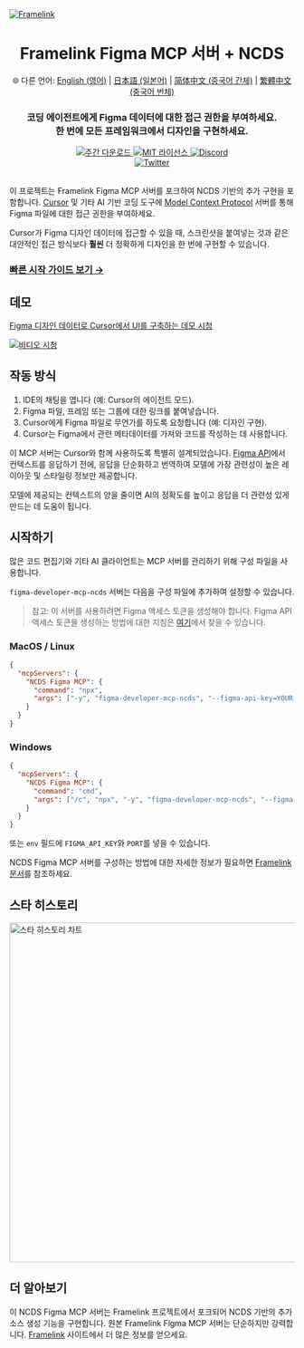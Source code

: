<a href="https://www.framelink.ai/?utm_source=github&utm_medium=readme&utm_campaign=readme" target="_blank" rel="noopener">
  <picture>
    <source media="(prefers-color-scheme: dark)" srcset="https://www.framelink.ai/github/HeaderDark.png" />
    <img alt="Framelink" src="https://www.framelink.ai/github/HeaderLight.png" />
  </picture>
</a>

<div align="center">
  <h1>Framelink Figma MCP 서버 + NCDS</h1>
  <p>
    🌐 다른 언어:
    <a href="README.md">English (영어)</a> |
    <a href="README.ja.md">日本語 (일본어)</a> |
    <a href="README.zh-cn.md">简体中文 (중국어 간체)</a> |
    <a href="README.zh-tw.md">繁體中文 (중국어 번체)</a>
  </p>
  <h3>코딩 에이전트에게 Figma 데이터에 대한 접근 권한을 부여하세요.<br/>한 번에 모든 프레임워크에서 디자인을 구현하세요.</h3>
  <a href="https://npmcharts.com/compare/figma-developer-mcp?interval=30">
    <img alt="주간 다운로드" src="https://img.shields.io/npm/dm/figma-developer-mcp.svg">
  </a>
  <a href="https://github.com/GLips/Figma-Context-MCP/blob/main/LICENSE">
    <img alt="MIT 라이선스" src="https://img.shields.io/github/license/GLips/Figma-Context-MCP" />
  </a>
  <a href="https://framelink.ai/discord">
    <img alt="Discord" src="https://img.shields.io/discord/1352337336913887343?color=7389D8&label&logo=discord&logoColor=ffffff" />
  </a>
  <br />
  <a href="https://twitter.com/glipsman">
    <img alt="Twitter" src="https://img.shields.io/twitter/url?url=https%3A%2F%2Fx.com%2Fglipsman&label=%40glipsman" />
  </a>
</div>

<br/>

이 프로젝트는 Framelink Figma MCP 서버를 포크하여 NCDS 기반의 추가 구현을 포함합니다. [Cursor](https://cursor.sh/) 및 기타 AI 기반 코딩 도구에 [Model Context Protocol](https://modelcontextprotocol.io/introduction) 서버를 통해 Figma 파일에 대한 접근 권한을 부여하세요.

Cursor가 Figma 디자인 데이터에 접근할 수 있을 때, 스크린샷을 붙여넣는 것과 같은 대안적인 접근 방식보다 **훨씬** 더 정확하게 디자인을 한 번에 구현할 수 있습니다.

<h3><a href="https://www.framelink.ai/docs/quickstart?utm_source=github&utm_medium=readme&utm_campaign=readme">빠른 시작 가이드 보기 →</a></h3>

## 데모

[Figma 디자인 데이터로 Cursor에서 UI를 구축하는 데모 시청](https://youtu.be/6G9yb-LrEqg)

[![비디오 시청](https://img.youtube.com/vi/6G9yb-LrEqg/maxresdefault.jpg)](https://youtu.be/6G9yb-LrEqg)

## 작동 방식

1. IDE의 채팅을 엽니다 (예: Cursor의 에이전트 모드).
2. Figma 파일, 프레임 또는 그룹에 대한 링크를 붙여넣습니다.
3. Cursor에게 Figma 파일로 무언가를 하도록 요청합니다 (예: 디자인 구현).
4. Cursor는 Figma에서 관련 메타데이터를 가져와 코드를 작성하는 데 사용합니다.

이 MCP 서버는 Cursor와 함께 사용하도록 특별히 설계되었습니다. [Figma API](https://www.figma.com/developers/api)에서 컨텍스트를 응답하기 전에, 응답을 단순화하고 번역하여 모델에 가장 관련성이 높은 레이아웃 및 스타일링 정보만 제공합니다.

모델에 제공되는 컨텍스트의 양을 줄이면 AI의 정확도를 높이고 응답을 더 관련성 있게 만드는 데 도움이 됩니다.

## 시작하기

많은 코드 편집기와 기타 AI 클라이언트는 MCP 서버를 관리하기 위해 구성 파일을 사용합니다.

`figma-developer-mcp-ncds` 서버는 다음을 구성 파일에 추가하여 설정할 수 있습니다.

> 참고: 이 서버를 사용하려면 Figma 액세스 토큰을 생성해야 합니다. Figma API 액세스 토큰을 생성하는 방법에 대한 지침은 [여기](https://help.figma.com/hc/en-us/articles/8085703771159-Manage-personal-access-tokens)에서 찾을 수 있습니다.

### MacOS / Linux

```json
{
  "mcpServers": {
    "NCDS Figma MCP": {
      "command": "npx",
      "args": ["-y", "figma-developer-mcp-ncds", "--figma-api-key=YOUR-KEY", "--stdio"]
    }
  }
}
```

### Windows

```json
{
  "mcpServers": {
    "NCDS Figma MCP": {
      "command": "cmd",
      "args": ["/c", "npx", "-y", "figma-developer-mcp-ncds", "--figma-api-key=YOUR-KEY", "--stdio"]
    }
  }
}
```

또는 `env` 필드에 `FIGMA_API_KEY`와 `PORT`를 넣을 수 있습니다.

NCDS Figma MCP 서버를 구성하는 방법에 대한 자세한 정보가 필요하면 [Framelink 문서](https://www.framelink.ai/docs/quickstart?utm_source=github&utm_medium=readme&utm_campaign=readme)를 참조하세요.

## 스타 히스토리

<a href="https://star-history.com/#GLips/Figma-Context-MCP"><img src="https://api.star-history.com/svg?repos=GLips/Figma-Context-MCP&type=Date" alt="스타 히스토리 차트" width="600" /></a>

## 더 알아보기

이 NCDS Figma MCP 서버는 Framelink 프로젝트에서 포크되어 NCDS 기반의 추가 소스 생성 기능을 구현합니다. 원본 Framelink Figma MCP 서버는 단순하지만 강력합니다. [Framelink](https://framelink.ai?utm_source=github&utm_medium=readme&utm_campaign=readme) 사이트에서 더 많은 정보를 얻으세요.
